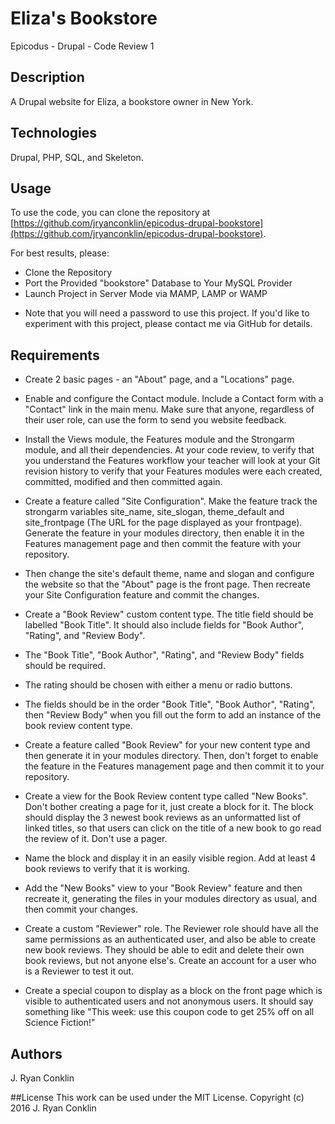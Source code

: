 # Eliza's Bookstore
Epicodus - Drupal - Code Review 1

## Description
A Drupal website for Eliza, a bookstore owner in New York. 

## Technologies

Drupal, PHP, SQL, and Skeleton.

## Usage

To use the code, you can clone the repository at [https://github.com/jryanconklin/epicodus-drupal-bookstore](https://github.com/jryanconklin/epicodus-drupal-bookstore).

For best results, please:

- Clone the Repository
- Port the Provided "bookstore" Database to Your MySQL Provider
- Launch Project in Server Mode via MAMP, LAMP or WAMP

* Note that you will need a password to use this project. If you'd like to experiment with this project, please contact me via GitHub for details.

## Requirements

* Create 2 basic pages - an "About" page, and a "Locations" page.

* Enable and configure the Contact module. Include a Contact form with a "Contact" link in the main menu. Make sure that anyone, regardless of their user role, can use the form to send you website feedback.

* Install the Views module, the Features module and the Strongarm module, and all their dependencies. At your code review, to verify that you understand the Features workflow your teacher will look at your Git revision history to verify that your Features modules were each created, committed, modified and then committed again.

* Create a feature called "Site Configuration". Make the feature track the strongarm variables site_name, site_slogan, theme_default and site_frontpage (The URL for the page displayed as your frontpage). Generate the feature in your modules directory, then enable it in the Features management page and then commit the feature with your repository.

* Then change the site's default theme, name and slogan and configure the website so that the "About" page is the front page. Then recreate your Site Configuration feature and commit the changes.

* Create a "Book Review" custom content type. The title field should be labelled "Book Title". It should also include fields for "Book Author", "Rating", and "Review Body".

* The "Book Title", "Book Author", "Rating", and "Review Body" fields should be required.

* The rating should be chosen with either a menu or radio buttons.

* The fields should be in the order "Book Title", "Book Author", "Rating", then "Review Body" when you fill out the form to add an instance of the book review content type.

* Create a feature called "Book Review" for your new content type and then generate it in your modules directory. Then, don't forget to enable the feature in the Features management page and then commit it to your repository.

* Create a view for the Book Review content type called "New Books". Don't bother creating a page for it, just create a block for it. The block should display the 3 newest book reviews as an unformatted list of linked titles, so that users can click on the title of a new book to go read the review of it. Don't use a pager.

* Name the block and display it in an easily visible region. Add at least 4 book reviews to verify that it is working.

* Add the "New Books" view to your "Book Review" feature and then recreate it, generating the files in your modules directory as usual, and then commit your changes.

* Create a custom "Reviewer" role. The Reviewer role should have all the same permissions as an authenticated user, and also be able to create new book reviews. They should be able to edit and delete their own book reviews, but not anyone else's. Create an account for a user who is a Reviewer to test it out.

* Create a special coupon to display as a block on the front page which is visible to authenticated users and not anonymous users. It should say something like "This week: use this coupon code to get 25% off on all Science Fiction!"

## Authors
J. Ryan Conklin

##License
This work can be used under the MIT License.
Copyright (c) 2016 J. Ryan Conklin
